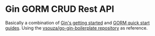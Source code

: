 # Gin GORM CRUD Rest API

Basically a combination of [Gin's getting started](https://github.com/gin-gonic/gin#getting-started) and [GORM quick start guides](https://github.com/gin-gonic/gin#getting-started).
Using the [vsouza/go-gin-boilerplate repository](https://github.com/vsouza/go-gin-boilerplate/blob/master/controllers/user.go) as reference.
